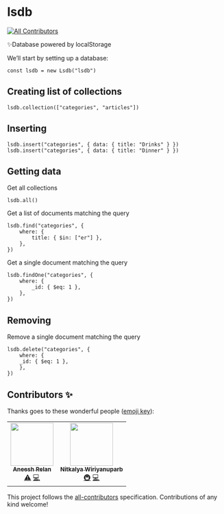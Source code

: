 # lsdb
<!-- ALL-CONTRIBUTORS-BADGE:START - Do not remove or modify this section -->
[![All Contributors](https://img.shields.io/badge/all_contributors-2-orange.svg?style=flat-square)](#contributors-)
<!-- ALL-CONTRIBUTORS-BADGE:END -->
✨Database powered by localStorage

We’ll start by setting up a database:

```
const lsdb = new Lsdb("lsdb")
```

## Creating list of collections
 ```
 lsdb.collection(["categories", "articles"])
 ```

## Inserting
```
lsdb.insert("categories", { data: { title: "Drinks" } })
lsdb.insert("categories", { data: { title: "Dinner" } })
```

## Getting data
Get all collections
```
lsdb.all()
```

Get a list of documents matching the query
```
lsdb.find("categories", {
    where: {
        title: { $in: ["er"] },
    },
})
``` 

Get a single document matching the query
```
lsdb.findOne("categories", {
    where: {
        _id: { $eq: 1 },
    },
})
```

## Removing
Remove a single document matching the query
```
lsdb.delete("categories", {
    where: {
    _id: { $eq: 1 },
    },
})
```
## Contributors ✨

Thanks goes to these wonderful people ([emoji key](https://allcontributors.org/docs/en/emoji-key)):

<!-- ALL-CONTRIBUTORS-LIST:START - Do not remove or modify this section -->
<!-- prettier-ignore-start -->
<!-- markdownlint-disable -->
<table>
  <tr>
    <td align="center"><a href="https://github.com/aneeshrelan"><img src="https://avatars2.githubusercontent.com/u/17068083?v=4" width="100px;" alt=""/><br /><sub><b>Aneesh Relan</b></sub></a><br /><a href="https://github.com/buzz-js/lsdb/commits?author=aneeshrelan" title="Tests">⚠️</a> <a href="https://github.com/buzz-js/lsdb/commits?author=aneeshrelan" title="Code">💻</a></td>
    <td align="center"><a href="https://github.com/dekpient"><img src="https://avatars1.githubusercontent.com/u/717270?v=4" width="100px;" alt=""/><br /><sub><b>Nitkalya Wiriyanuparb</b></sub></a><br /><a href="#infra-dekpient" title="Infrastructure (Hosting, Build-Tools, etc)">🚇</a> <a href="https://github.com/buzz-js/lsdb/commits?author=dekpient" title="Code">💻</a></td>
  </tr>
</table>

<!-- markdownlint-enable -->
<!-- prettier-ignore-end -->
<!-- ALL-CONTRIBUTORS-LIST:END -->

This project follows the [all-contributors](https://github.com/all-contributors/all-contributors) specification. Contributions of any kind welcome!